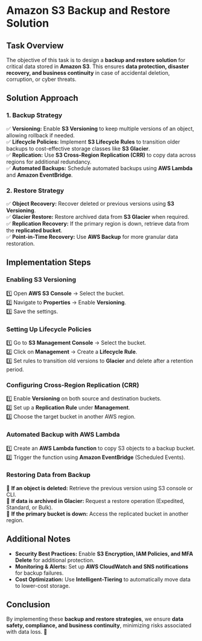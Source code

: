 # **Amazon S3 Backup and Restore Solution**  

## **Task Overview**  
The objective of this task is to design a **backup and restore solution** for critical data stored in **Amazon S3**. This ensures **data protection, disaster recovery, and business continuity** in case of accidental deletion, corruption, or cyber threats.  

## **Solution Approach**  

### **1. Backup Strategy**  
✅ **Versioning:** Enable **S3 Versioning** to keep multiple versions of an object, allowing rollback if needed.  
✅ **Lifecycle Policies:** Implement **S3 Lifecycle Rules** to transition older backups to cost-effective storage classes like **S3 Glacier**.  
✅ **Replication:** Use **S3 Cross-Region Replication (CRR)** to copy data across regions for additional redundancy.  
✅ **Automated Backups:** Schedule automated backups using **AWS Lambda** and **Amazon EventBridge**.  

### **2. Restore Strategy**  
✅ **Object Recovery:** Recover deleted or previous versions using **S3 Versioning**.  
✅ **Glacier Restore:** Restore archived data from **S3 Glacier** when required.  
✅ **Replication Recovery:** If the primary region is down, retrieve data from the **replicated bucket**.  
✅ **Point-in-Time Recovery:** Use **AWS Backup** for more granular data restoration.  

## **Implementation Steps**  

### **Enabling S3 Versioning**  
1️⃣ Open **AWS S3 Console** → Select the bucket.  
2️⃣ Navigate to **Properties** → Enable **Versioning**.  
3️⃣ Save the settings.  

### **Setting Up Lifecycle Policies**  
1️⃣ Go to **S3 Management Console** → Select the bucket.  
2️⃣ Click on **Management** → Create a **Lifecycle Rule**.  
3️⃣ Set rules to transition old versions to **Glacier** and delete after a retention period.  

### **Configuring Cross-Region Replication (CRR)**  
1️⃣ Enable **Versioning** on both source and destination buckets.  
2️⃣ Set up a **Replication Rule** under **Management**.  
3️⃣ Choose the target bucket in another AWS region.  

### **Automated Backup with AWS Lambda**  
1️⃣ Create an **AWS Lambda function** to copy S3 objects to a backup bucket.  
2️⃣ Trigger the function using **Amazon EventBridge** (Scheduled Events).  

### **Restoring Data from Backup**  
🔹 **If an object is deleted:** Retrieve the previous version using S3 console or CLI.  
🔹 **If data is archived in Glacier:** Request a restore operation (Expedited, Standard, or Bulk).  
🔹 **If the primary bucket is down:** Access the replicated bucket in another region.  

## **Additional Notes**  
- **Security Best Practices:** Enable **S3 Encryption, IAM Policies, and MFA Delete** for additional protection.  
- **Monitoring & Alerts:** Set up **AWS CloudWatch and SNS notifications** for backup failures.  
- **Cost Optimization:** Use **Intelligent-Tiering** to automatically move data to lower-cost storage.  

## **Conclusion**  
By implementing these **backup and restore strategies**, we ensure **data safety, compliance, and business continuity**, minimizing risks associated with data loss. 🚀  
